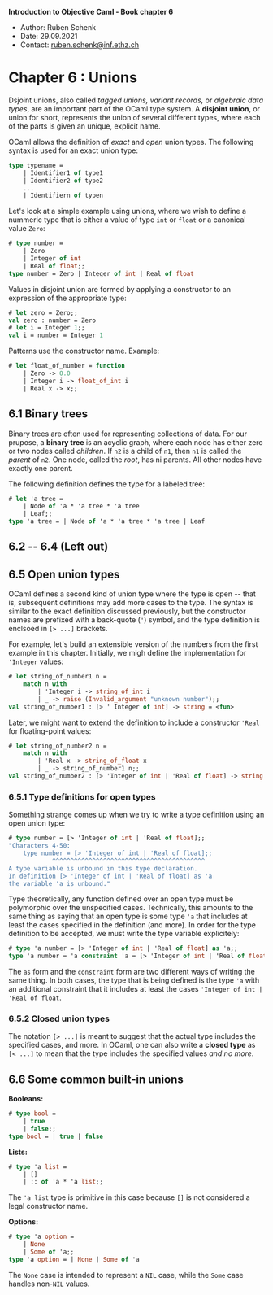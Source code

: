 **Introduction to Objective Caml - Book chapter 6**

- Author: Ruben Schenk
- Date: 29.09.2021
- Contact: ruben.schenk@inf.ethz.ch

# Chapter 6 : Unions

Dsjoint unions, also called *tagged unions, variant records,* or *algebraic data types*, are an important part of the OCaml type system. A **disjoint union**, or union for short, represents the union of several different types, where each of the parts is given an unique, explicit name.

OCaml allows the definition of *exact* and *open* union types. The following syntax is used for an exact union type:

```ocaml
type typename =
	| Identifier1 of type1
	| Identifier2 of type2
	...
	| Identifiern of typen
```

Let's look at a simple example using unions, where we wish to define a nummeric type that is either a value of type `int` or `float` or a canonical value `Zero`:

```ocaml
# type number =
	| Zero
	| Integer of int
	| Real of float;;
type number = Zero | Integer of int | Real of float
```

Values in disjoint union are formed by applying a constructor to an expression of the appropriate type:

```ocaml
# let zero = Zero;;
val zero : number = Zero
# let i = Integer 1;;
val i = number = Integer 1
```

Patterns use the constructor name. Example:

```ocaml
# let float_of_number = function
	| Zero -> 0.0
	| Integer i -> float_of_int i
	| Real x -> x;;
```

## 6.1 Binary trees

Binary trees are often used for representing collections of data. For our prupose, a **binary tree** is an acyclic graph, where each node has either zero or two nodes called *children*. If `n2` is a child of `n1`, then `n1` is called the *parent* of `n2`. One node, called the *root*, has ni parents. All other nodes have exactly one parent.

The following definition defines the type for a labeled tree:

```ocaml
# let 'a tree =
	| Node of 'a * 'a tree * 'a tree
	| Leaf;;
type 'a tree = | Node of 'a * 'a tree * 'a tree | Leaf
```

## 6.2 -- 6.4 (Left out)

## 6.5 Open union types

OCaml defines a second kind of union type where the type is open -- that is, subsequent definitions may add more cases to the type. The syntax is similar to the exact definition discussed previously, but the constructor names are prefixed with a back-quote (`'`) symbol, and the type definition is enclsoed in `[> ...]` brackets.

For example, let's build an extensible version of the numbers from the first example in this chapter. Initially, we migh define the implementation for `'Integer` values:

```ocaml
# let string_of_number1 n =
	match n with
		| 'Integer i -> string_of_int i
		| _ -> raise (Invalid_argument "unknown number");;
val string_of_number1 : [> ' Integer of int] -> string = <fun>
```

Later, we might want to extend the definition to include a constructor `'Real` for floating-point values:

```ocaml
# let string_of_number2 n =
	match n with
		| 'Real x -> string_of_float x
		| _ -> string_of_number1 n;;
val string_of_number2 : [> 'Integer of int | 'Real of float] -> string = <fun>
```

### 6.5.1 Type definitions for open types

Something strange comes up when we try to write a type definition using an open union type:

```ocaml
# type number = [> 'Integer of int | 'Real of float];;
"Characters 4-50:
	type number = [> 'Integer of int | 'Real of float];;
			^^^^^^^^^^^^^^^^^^^^^^^^^^^^^^^^^^^^^^^^^^
A type variable is unbound in this type declaration.
In definition [> 'Integer of int | 'Real of float] as 'a
the variable 'a is unbound."
```

Type theoretically, any function defined over an open type must be polymorphic over the unspecified cases. Technically, this amounts to the same thing as saying that an open type is some type `'a` that includes at least the cases specified in the definition (and more). In order for the type definition to be accepted, we must write the type variable explicitely:

```ocaml
# type 'a number = [> 'Integer of int | 'Real of float] as 'a;;
type 'a number = 'a constraint 'a = [> 'Integer of int | 'Real of float]
```

The `as` form and the `constraint` form are two different ways of writing the same thing. In both cases, the type that is being defined is the type `'a` with an additional constraint that it includes at least the cases `'Integer of int | 'Real of float`.

### 6.5.2 Closed union types

The notation `[> ...]` is meant to suggest that the actual type includes the specified cases, and more. In OCaml, one can also write a **closed type** as `[< ...]` to mean that the type includes the specified values *and no more*.

## 6.6 Some common built-in unions

**Booleans:**

```ocaml
# type bool =
	| true
	| false;;
type bool = | true | false
```

**Lists:**

```ocaml
# type 'a list =
	| []
	| :: of 'a * 'a list;;
```

The `'a list` type is primitive in this case because `[]` is not considered a legal constructor name.

**Options:**

```ocaml
# type 'a option =
	| None
	| Some of 'a;;
type 'a option = | None | Some of 'a
```

The `None` case is intended to represent a `NIL` case, while the `Some` case handles non-`NIL` values.

